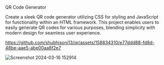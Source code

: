 QR Code Generator


Create a sleek QR code generator utilizing CSS for styling and JavaScript for functionality within an HTML framework. This project enables users to easily generate QR codes for various purposes, blending simplicity with modern design for seamless user experience.




https://github.com/shubhisoni13/qr/assets/158834310/e77ddd88-fd8d-48be-aae5-abe00aa8f2e7

 
 
 
 ![Screenshot 2024-03-16 152914](https://github.com/shubhisoni13/qr/assets/158834310/1f155b5e-457e-46d3-83fc-f07a3930352d)
